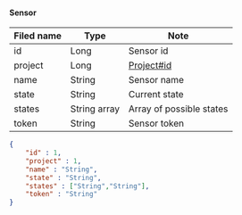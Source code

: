 #### Sensor
Filed name | Type | Note
------------ | ------------- | -------------
id | Long | Sensor id
project | Long | [Project#id](https://github.com/ilyukou/iot-docs/tree/main/dto/Project.md)
name | String | Sensor name
state | String | Current state
states | String array | Array of possible states
token | String | Sensor token

```json
{
    "id" : 1,
    "project" : 1,
    "name" : "String",
    "state" : "String",
    "states" : ["String","String"],
    "token" : "String"
}

```
